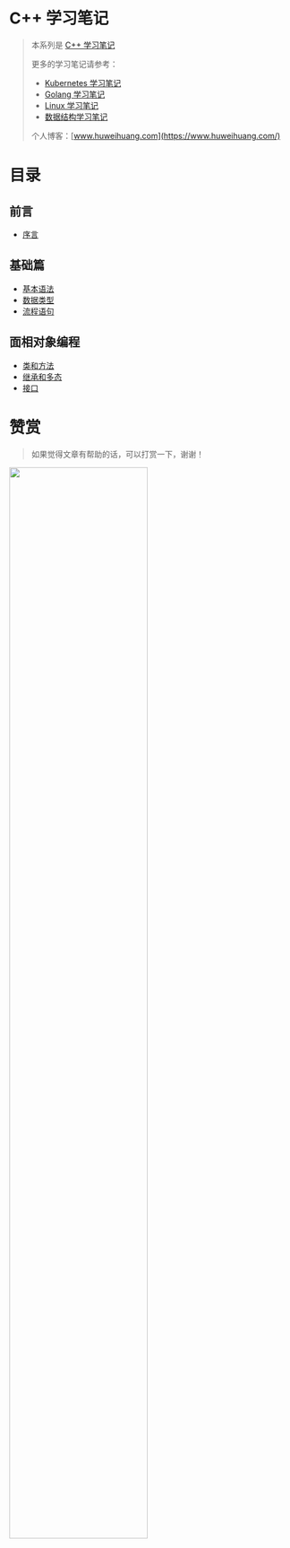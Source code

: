 # C++ 学习笔记

> 本系列是 [C++ 学习笔记](https://www.huweihuang.com/cpp-notes/)
> 
> 更多的学习笔记请参考：
> 
> - [Kubernetes 学习笔记](https://www.huweihuang.com/kubernetes-notes/)
> - [Golang 学习笔记](https://www.huweihuang.com/golang-notes/)
> - [Linux 学习笔记](https://www.huweihuang.com/linux-notes/)
> - [数据结构学习笔记](https://www.huweihuang.com/data-structure-notes/)
> 
> 个人博客：[www.huweihuang.com](https://www.huweihuang.com/)

# 目录

## 前言

* [序言](README.md)

## 基础篇

* [基本语法](basics/cpp-basics.md)
* [数据类型](basics/cpp-data-type.md)
* [流程语句](basics/cpp-flow-control.md)

## 面相对象编程

* [类和方法](oop/cpp-class.md) 
* [继承和多态](oop/cpp-polymorphism.md) 
* [接口](oop/cpp-interface.md) 

# 赞赏

> 如果觉得文章有帮助的话，可以打赏一下，谢谢！

<img src="https://res.cloudinary.com/dqxtn0ick/image/upload/v1551599963/blog/donate.jpg" width="70%"/>
